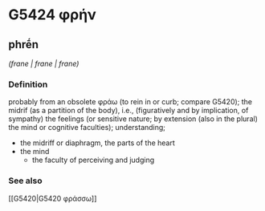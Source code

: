 # G5424 φρήν

## phrḗn

_(frane | frane | frane)_

### Definition

probably from an obsolete φράω (to rein in or curb; compare G5420); the midrif (as a partition of the body), i.e., (figuratively and by implication, of sympathy) the feelings (or sensitive nature; by extension (also in the plural) the mind or cognitive faculties); understanding; 

- the midriff or diaphragm, the parts of the heart
- the mind
  - the faculty of perceiving and judging

### See also

[[G5420|G5420 φράσσω]]
